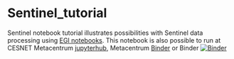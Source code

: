# Sentinel_tutorial

Sentinel notebook tutorial illustrates possibilities with Sentinel data processing using [EGI notebooks](https://notebooks.egi.eu). This notebook is also possible to run at CESNET Metacentrum [jupyterhub](https://jupyter.cloud.metacentrum.cz/hub/login), Metacentrum [Binder]( https://jupyter.cloud.metacentrum.cz:8443) or Binder [![Binder](https://mybinder.org/badge_logo.svg)](https://mybinder.org/v2/gh/PospiP/Sentinel_tutorial.git/HEAD)
